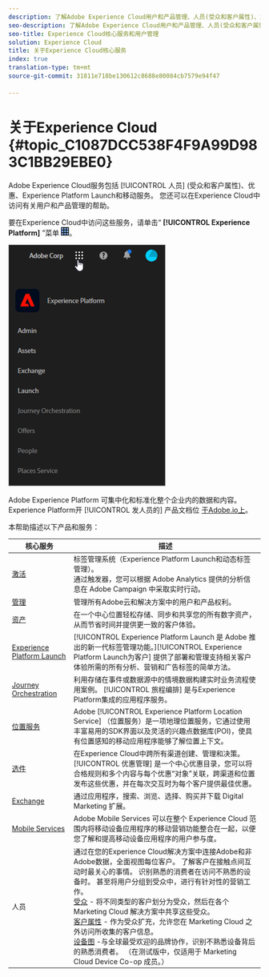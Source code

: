 ```yaml
---
description: 了解Adobe Experience Cloud用户和产品管理、人员(受众和客户属性)、旅程安排、优惠、地点、Experience Platform Launch和移动服务。
seo-description: 了解Adobe Experience Cloud用户和产品管理、人员(受众和客户属性)、优惠、Experience Platform Launch和移动服务。
seo-title: Experience Cloud核心服务和用户管理
solution: Experience Cloud
title: 关于Experience Cloud核心服务
index: true
translation-type: tm+mt
source-git-commit: 31811e718be130612c8688e80084cb7579e94f47

---
```



# 关于Experience Cloud {#topic_C1087DCC538F4F9A99D983C1BB29EBE0}

Adobe Experience Cloud服务包括 [!UICONTROL 人员] (受众和客户属性)、优惠、Experience Platform Launch和移动服务。 您还可以在Experience Cloud中访问有关用户和产品管理的帮助。

要在Experience Cloud中访问这些服务，请单击“ **[!UICONTROL Experience Platform]** ”菜单 ![](assets/menu-icon.png)。

![](assets/platform-core-services.png)

Adobe Experience Platform 可集中化和标准化整个企业内的数据和内容。Experience Platform开 [!UICONTROL 发人员的] 产品文档位 [于Adobe.io上](https://www.adobe.io/apis/experienceplatform/home/services.html)。

本帮助描述以下产品和服务：

| 核心服务 | 描述 |
|--- |--- |
| [激活](activation/activation.md) | 标签管理系统（Experience Platform Launch和动态标签管理）。<br>通过触发器，您可以根据 Adobe Analytics 提供的分析信息在 Adobe Campaign 中采取实时行动。 |
| [管理](admin-getting-started/admin-getting-started.md) | 管理所有Adobe云和解决方案中的用户和产品权利。 |
| [资产](experience-cloud-assets/experience-cloud-assets.md) | 在一个中心位置轻松存储、同步和共享您的所有数字资产，从而节省时间并提供更一致的客户体验。 |
| [Experience Platform Launch](https://docs.adobe.com/content/help/zh-Hans/launch/using/overview.translate.html) | [!UICONTROL Experience Platform Launch 是 Adobe 推出的新一代标签管理功能。][!UICONTROL Experience Platform Launch为客户] 提供了部署和管理支持相关客户体验所需的所有分析、营销和广告标签的简单方法。 |
| [Journey Orchestration](https://docs.adobe.com/content/help/zh-Hans/journeys/using/journey-orchestration-home.html) | 利用存储在事件或数据源中的情境数据构建实时业务流程使用案例。 [!UICONTROL 旅程编排] 是与Experience Platform集成的应用程序服务。 |
| [位置服务](https://docs.adobe.com/content/help/en/places/using/home.html) | Adobe [!UICONTROL Experience Platform Location Service] （位置服务）是一项地理位置服务，它通过使用丰富易用的SDK界面以及灵活的兴趣点数据库(POI)，使具有位置感知的移动应用程序能够了解位置上下文。 |
| [选件](offer-management/getting-started.md) | 在Experience Cloud中跨所有渠道创建、管理和决策。 [!UICONTROL 优惠管理] 是一个中心优惠目录，您可以将合格规则和多个内容与每个优惠“对象”关联，跨渠道和位置发布这些优惠，并在每次交互时为每个客户提供最佳优惠。 |
| [Exchange](exchange.md) | 通过应用程序，搜索、浏览、选择、购买并下载 Digital Marketing 扩展。 |
| [Mobile Services](https://docs.adobe.com/content/help/zh-Hans/mobile-services/using/home.html) | Adobe Mobile Services 可以在整个 Experience Cloud 范围内将移动设备应用程序的移动营销功能整合在一起，以便您了解和提高移动设备应用程序的用户参与度。 |
| 人员 | 通过在您的Experience Cloud解决方案中连接Adobe和非Adobe数据，全面视图每位客户。 了解客户在接触点间互动时最关心的事情。 识别熟悉的消费者在访问不熟悉的设备时。 甚至将用户分组到受众中，进行有针对性的营销工作。<br>[受众](audience-library/audience-library.md) - 将不同类型的客户划分为受众，然后在各个 Marketing Cloud 解决方案中共享这些受众。<br>[客户属性](attributes/attributes.md) - 作为受众扩充，允许您在 Marketing Cloud 之外访问所收集的客户信息。<br>[设备图](https://landing.adobe.com/en/na/events/summit/275658-summit-co-op.html) -与全球最受欢迎的品牌协作，识别不熟悉设备背后的熟悉消费者。 （在测试版中，仅适用于 Marketing Cloud Device Co-op 成员。） |
